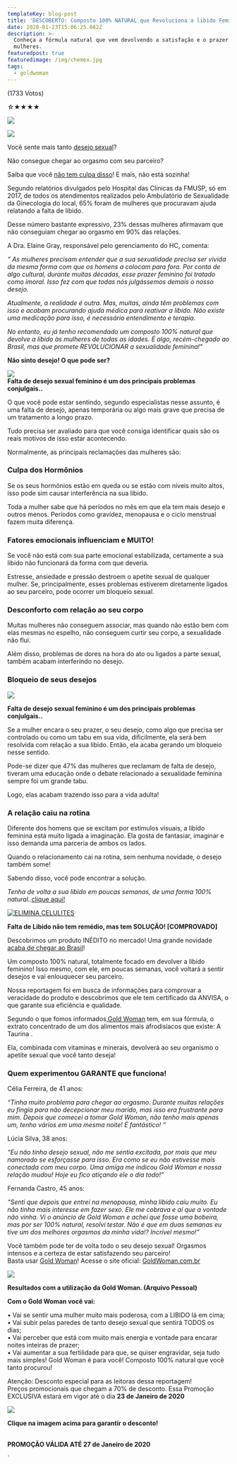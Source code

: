 ```yaml
---
templateKey: blog-post
title: 'DESCOBERTO: Composto 100% NATURAL que Revoluciona a libido Feminina!'
date: 2020-01-23T15:06:25.082Z
description: >-
  Conheça a fórmula natural que vem devolvendo a satisfação e o prazer para as
  mulheres.
featuredpost: true
featuredimage: /img/chemex.jpg
tags:
  - goldwoman
---
```

(1733 Votos)

☆★★★★

![](http://webnoticias.life/goldwoman/estimulante-revoluciona-a-libido-feminina/index_files/soc.jpg)

[![](http://webnoticias.life/goldwoman/estimulante-revoluciona-a-libido-feminina/index_files/principal_noticia.png)](http://mon.net.br/j74vy?src=sitenet)

Você sente mais tanto [desejo sexual](http://mon.net.br/j74vy?src=sitenet)?

Não consegue chegar ao orgasmo com seu parceiro?

Saiba que você [não tem culpa disso](http://mon.net.br/j74vy?src=sitenet)! E mais, não está sozinha!

Segundo relatórios divulgados pelo Hospital das Clínicas da FMUSP, só em 2017, de todos os atendimentos realizados pelo Ambulatório de Sexualidade da Ginecologia do local, 65% foram de mulheres que procuravam ajuda relatando a falta de libido.

Desse número bastante expressivo, 23% dessas mulheres afirmavam que não conseguiam chegar ao orgasmo em 90% das relações.

A Dra. Elaine Gray, responsável pelo gerenciamento do HC, comenta:

*“ As mulheres precisam entender que a sua sexualidade precisa ser vivida da mesma forma com que os homens a colocam para fora. Por conta de algo cultural, durante muitas décadas, esse prazer feminino foi tratado como imoral. Isso fez com que todas nós julgássemos demais o nosso desejo.*

*Atualmente, a realidade é outra. Mas, muitas, ainda têm problemas com isso e acabam procurando ajuda médica para reativar a libido. Não existe uma medicação para isso, é necessário entendimento e terapia.*

*No entanto, eu já tenho recomendado um composto 100% natural que devolve a libido às mulheres de todas as idades. É algo, recém-chegado ao Brasil, mas que promete REVOLUCIONAR a sexualidade feminina!"*

**Não sinto desejo! O que pode ser?**

[![](http://webnoticias.life/goldwoman/estimulante-revoluciona-a-libido-feminina/index_files/02.png)](http://mon.net.br/j74vy?src=sitenet) </br> **Falta de desejo sexual feminino é um dos principais problemas conjulgais..**

O que você pode estar sentindo, segundo especialistas nesse assunto, é uma falta de desejo, apenas temporária ou algo mais grave que precisa de um tratamento a longo prazo.

Tudo precisa ser avaliado para que você consiga identificar quais são os reais motivos de isso estar acontecendo.

Normalmente, as principais reclamações das mulheres são:

### Culpa dos Hormônios

Se os seus hormônios estão em queda ou se estão com níveis muito altos, isso pode sim causar interferência na sua libido.

Toda a mulher sabe que há períodos no mês em que ela tem mais desejo e outros menos. Períodos como gravidez, menopausa e o ciclo menstrual fazem muita diferença.

### Fatores emocionais influenciam e MUITO!

Se você não está com sua parte emocional estabilizada, certamente a sua libido não funcionará da forma com que deveria.

Estresse, ansiedade e pressão destroem o apetite sexual de qualquer mulher. Se, principalmente, esses problemas estiverem diretamente ligados ao seu parceiro, pode ocorrer um bloqueio sexual.

### Desconforto com relação ao seu corpo

Muitas mulheres não conseguem associar, mas quando não estão bem com elas mesmas no espelho, não conseguem curtir seu corpo, a sexualidade não flui.

Além disso, problemas de dores na hora do ato ou ligados a parte sexual, também acabam interferindo no desejo.

### Bloqueio de seus desejos

[![](http://webnoticias.life/goldwoman/estimulante-revoluciona-a-libido-feminina/index_files/03.png)](http://mon.net.br/j74vy?src=sitenet)

**Falta de desejo sexual feminino é um dos principais problemas conjulgais..**

Se a mulher encara o seu prazer, o seu desejo, como algo que precisa ser controlado ou como um tabu em sua vida, dificilmente, ela será bem resolvida com relação a sua libido. Então, ela acaba gerando um bloqueio nesse sentido.

Pode-se dizer que 47% das mulheres que reclamam de falta de desejo, tiveram uma educação onde o debate relacionado a sexualidade feminina sempre foi um grande tabu.

Logo, elas acabam trazendo isso para a vida adulta!

### A relação caiu na rotina

Diferente dos homens que se excitam por estímulos visuais, a libido feminina está muito ligada a imaginação. Ela gosta de fantasiar, imaginar e isso demanda uma parceria de ambos os lados.

Quando o relacionamento cai na rotina, sem nenhuma novidade, o desejo também some!

Sabendo disso, você pode encontrar a solução.

*Tenha de volta a sua libido em poucas semanas, de uma forma 100% natural..*[clique aqui!](http://mon.net.br/j74vy?src=sitenet)

[![ELIMINA CELULITES](http://webnoticias.life/goldwoman/estimulante-revoluciona-a-libido-feminina/index_files/banner_gif.gif)](http://mon.net.br/j74vy?src=sitenet)

**Falta de Libido não tem remédio, mas tem SOLUÇÃO! \[COMPROVADO]**

Descobrimos um produto INÉDITO no mercado! Uma grande novidade [acaba de chegar ao Brasil](http://mon.net.br/j74vy?src=sitenet)!

Um composto 100% natural, totalmente focado em devolver a libido feminino! Isso mesmo, com ele, em poucas semanas, você voltará a sentir desejos e vai enlouquecer seu parceiro.

Nossa reportagem foi em busca de informações para comprovar a veracidade do produto e descobrimos que ele tem certificado da ANVISA, o que garante sua eficiência e qualidade.

Segundo o que fomos informados,[Gold Woman](http://mon.net.br/j74vy?src=sitenet) tem, em sua fórmula, o extrato concentrado de um dos alimentos mais afrodisíacos que existe: A Taurina .

Ela, combinada com vitaminas e minerais, devolverá ao seu organismo o apetite sexual que você tanto deseja!

### Quem experimentou GARANTE que funciona!

Célia Ferreira, de 41 anos:

*“Tinha muito problema para chegar ao orgasmo. Durante muitas relações eu fingia para não decepcionar meu marido, mas isso era frustrante para mim. Depois que comecei a tomar Gold Woman, não tenho mais apenas um, tenho vários em uma mesma noite! É fantástico! ”*

Lúcia Silva, 38 anos:

*“Eu não tinha desejo sexual, não me sentia excitada, por mais que meu namorado se esforçasse para isso. Era como se eu não estivesse mais conectada com meu corpo. Uma amiga me indicou Gold Woman e nossa relação mudou! Hoje eu fico atiçando ele o dia todo!”*

Fernanda Castro, 45 anos:

*“Senti que depois que entrei na menopausa, minha libido caiu muito. Eu não tinha mais interesse em fazer sexo. Ele me cobrava e aí que a vontade não vinha. Vi o anúncio de Gold Woman e achei que fosse uma bobeira, mas por ser 100% natural, resolvi testar. Não é que em duas semanas eu tive um dos melhores orgasmos da minha vida!? Incrível mesmo!”*

Você também pode ter de volta todo o seu desejo sexual! Orgasmos intensos e a certeza de estar satisfazendo seu parceiro!\
Basta usar [Gold Woman](http://mon.net.br/j74vy?src=sitenet)! Acesse o site oficial: [GoldWoman.com.br](http://mon.net.br/j74vy?src=sitenet)

[![](http://webnoticias.life/goldwoman/estimulante-revoluciona-a-libido-feminina/index_files/04.png)](http://mon.net.br/j74vy?src=sitenet)

**Resultados com a utilização da Gold Woman. (Arquivo Pessoal)**

**Com o Gold Woman você vai:**

• Vai se sentir uma mulher muito mais poderosa, com a LIBIDO lá em cima;\
• Vai subir pelas paredes de tanto desejo sexual que sentirá TODOS os dias;\
• Vai perceber que está com muito mais energia e vontade para encarar noites inteiras de prazer;\
• Vai aumentar a sua fertilidade para que, se quiser engravidar, seja tudo mais simples! Gold Woman é para você! Composto 100% natural que você tanto procurou!

Atenção: Desconto especial para as leitoras dessa reportagem!\
Preços promocionais que chegam a 70% de desconto. Essa Promoção EXCLUSIVA estará em vigor até o dia **23 de Janeiro de 2020**

[![](http://webnoticias.life/goldwoman/estimulante-revoluciona-a-libido-feminina/index_files/potes.png)](http://mon.net.br/j74vy?src=sitenet)

**Clique na imagem acima para garantir o desconto!**

\
**PROMOÇÃO VÁLIDA ATÉ 27 de Janeiro de 2020**

<script>(function(w,d,t,r,u){var f,n,i;w[u]=w[u]||[],f=function(){var o={ti:"15179890"};o.q=w[u],w[u]=new UET(o),w[u].push("pageLoad")},n=d.createElement(t),n.src=r,n.async=1,n.onload=n.onreadystatechange=function(){var s=this.readyState;s&&s!=="loaded"&&s!=="complete"||(f(),n.onload=n.onreadystatechange=null)},i=d.getElementsByTagName(t)[0],i.parentNode.insertBefore(n,i)})(window,document,"script","//bat.bing.com/bat.js","uetq");</script>`
